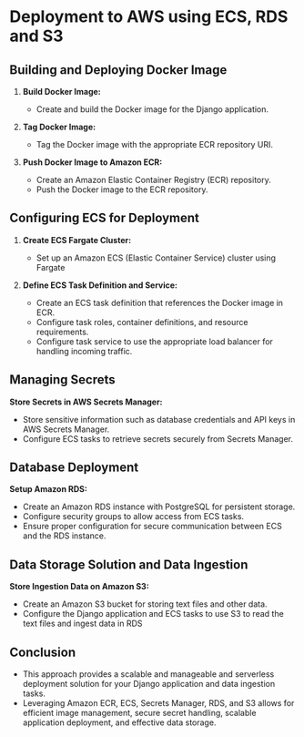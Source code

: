 # Deployment to AWS using ECS, RDS and S3

## Building and Deploying Docker Image
1. **Build Docker Image:**
   - Create and build the Docker image for the Django application.

2. **Tag Docker Image:**
   - Tag the Docker image with the appropriate ECR repository URI.

3. **Push Docker Image to Amazon ECR:**
   - Create an Amazon Elastic Container Registry (ECR) repository.
   - Push the Docker image to the ECR repository.

## Configuring ECS for Deployment

1. **Create ECS Fargate Cluster:**
   - Set up an Amazon ECS (Elastic Container Service) cluster using Fargate

2. **Define ECS Task Definition and Service:**
   - Create an ECS task definition that references the Docker image in ECR.
   - Configure task roles, container definitions, and resource requirements.
   - Configure task service to use the appropriate load balancer for handling incoming traffic.

## Managing Secrets

**Store Secrets in AWS Secrets Manager:**
   - Store sensitive information such as database credentials and API keys in AWS Secrets Manager.
   - Configure ECS tasks to retrieve secrets securely from Secrets Manager.

## Database Deployment

**Setup Amazon RDS:**
   - Create an Amazon RDS instance with PostgreSQL for persistent storage.
   - Configure security groups to allow access from ECS tasks.
   - Ensure proper configuration for secure communication between ECS and the RDS instance.

## Data Storage Solution and Data Ingestion

 **Store Ingestion Data on Amazon S3:**
   - Create an Amazon S3 bucket for storing text files and other data.
   - Configure the Django application and ECS tasks to use S3 to read the text files and ingest data in RDS


## Conclusion

- This approach provides a scalable and manageable and serverless deployment solution for your Django application and data ingestion tasks.
- Leveraging Amazon ECR, ECS, Secrets Manager, RDS, and S3 allows for efficient image management, secure secret handling, scalable application deployment, and effective data storage.